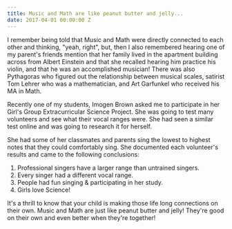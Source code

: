 ```yaml
---
title: Music and Math are like peanut butter and jelly...
date: 2017-04-01 00:00:00 Z
---
```


I remember being told that Music and Math were directly connected to each other and thinking, "yeah, right", but, then I also remembered hearing one of my parent's friends mention that her family lived in the apartment building across from Albert Einstein and that she recalled hearing him practice his violin, and that he was an accomplished musician! There was also Pythagoras who figured out the relationship between musical scales, satirist Tom Lehrer who was a mathematician, and Art Garfunkel who received his MA in Math. 
  
Recently one of my students, Imogen Brown asked me to participate in her Girl's Group Extracurricular Science Project.  She was going to test many volunteers and see what their vocal ranges were.  She had seen a similar test online and was going to research it for herself.

She had some of her classmates and parents sing the lowest to highest notes that they could comfortably sing. She documented each volunteer's results and came to the following conclusions:
 
1. Professional singers have a larger range than untrained singers.
2. Every singer had a different vocal range.
3. People had fun singing & participating in her study.
4. Girls love Science!
 
It's a thrill to know that your child is making those life long connections on their own. Music and Math are just like peanut butter and jelly! They're good on their own and even better when they're together!
